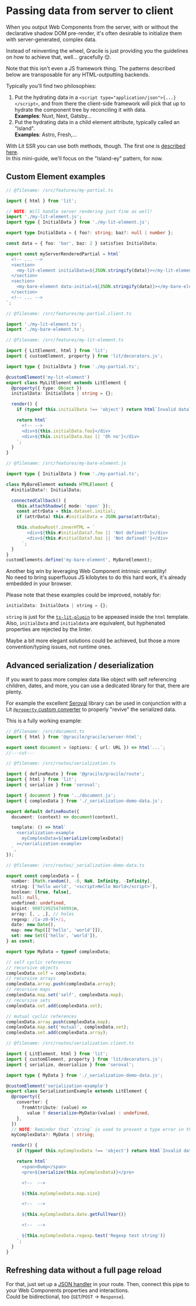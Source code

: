 # Passing data from server to client

When you output Web Components from the server, with or without the declarative shadow DOM pre-render, it's often desirable to initialize them with server-generated, complex data.

Instead of reinventing the wheel, Gracile is just providing you the guidelines on how to achieve that, well… gracefully 😌.

Note that this isn't even a JS framework thing. The patterns described below are transposable for any HTML-outputting backends.

Typically you'll find two philosophies:

1. Put the hydrating data in a `<script type="application/json">{...}</script>`, and from there the client-side framework will pick that up to hydrate the component tree by reconciling it with data.  
   **Examples**: Nuxt, Next, Gatsby…
2. Put the hydrating data in a child element attribute, typically called an "Island".  
   **Examples**: Astro, Fresh,…

With Lit SSR you can use both methods, though. The first one is [described here](https://github.com/lit/lit/tree/main/packages/labs/ssr#server-only-templates).  
In this mini-guide, we'll focus on the "Island-ey" pattern, for now.

## Custom Element examples

<!-- TODO: update assets entrypoints pattern (put in sibling client) -->

```ts twoslash
// @filename: /src/features/my-partial.ts

import { html } from 'lit';

// NOTE: Will handle server rendering just fine as well!
import './my-lit-element.js';
import type { InitialData } from './my-lit-element.js';

export type InitialData = { foo?: string; baz?: null | number };

const data = { foo: 'bar', baz: 2 } satisfies InitialData;

export const myServerRenderedPartial = html`
  <!-- ... -->
  <section>
    <my-lit-element initialData=${JSON.stringify(data)}></my-lit-element>
  </section>
  <section>
    <my-bare-element data-initial=${JSON.stringify(data)}></my-bare-element>
  </section>
  <!-- ... -->
`;

// @filename: /src/features/my-partial.client.ts

import './my-lit-element.ts';
import './my-bare-element.ts';

// @filename: /src/features/my-lit-element.ts

import { LitElement, html } from 'lit';
import { customElement, property } from 'lit/decorators.js';

import type { InitialData } from './my-partial.ts';

@customElement('my-lit-element')
export class MyLitElement extends LitElement {
  @property({ type: Object })
  initialData: InitialData | string = {};

  render() {
    if (typeof this.initialData !== 'object') return html`Invalid data`;

    return html`
      <!-- -->
      <div>${this.initialData.foo}</div>
      <div>${this.initialData.baz || 'Oh no'}</div>
    `;
  }
}

// @filename: /src/features/my-bare-element.js

import type { InitialData } from './my-partial.ts';

class MyBareElement extends HTMLElement {
  #initialData?: InitialData;

  connectedCallback() {
    this.attachShadow({ mode: 'open' });
    const attrData = this.dataset.initial;
    if (attrData) this.#initialData = JSON.parse(attrData);

    this.shadowRoot!.innerHTML = `
        <div>${this.#initialData?.foo || 'Not defined!'}</div>
        <div>${this.#initialData?.baz || 'Not defined!'}</div>
      `;
  }
}
customElements.define('my-bare-element', MyBareElement);
```

Another big win by leveraging Web Component intrinsic versatility!  
No need to bring superfluous JS kilobytes to do this hard work, it's already
embedded in your browser.

Please note that these examples could be improved, notably for:

```js
initialData: InitialData | string = {};
```

`string` is just for the [`ts-lit-plugin`](/docs/developer-experience/#doc_lit-analyzer) to be appeased inside the `html` template.  
Also, `initialData` and `initialdata` are equivalent, but hyphenated properties are rejected by the linter.

Maybe a bit more elegant solutions could be achieved, but those a more convention/typing issues, not runtime ones.

<!-- > [!NOTE]
> It's possible to achieve the same thing with bare web components, too.
> You'll  -->

## Advanced serialization / deserialization

If you want to pass more complex data like object with self referencing children,
dates, and more, you can use a dedicated library for that, there are plenty.

For example the excellent [Seroval](https://github.com/lxsmnsyc/seroval) library can be used in conjunction with a Lit [`@property` custom converter](https://lit.dev/docs/components/properties/#conversion-converter) to properly "revive" the serialized data.

This is a fully working example:

```ts twoslash
// @filename: /src/document.ts
import { html } from '@gracile/gracile/server-html';

export const document = (options: { url: URL }) => html`...`;
//---cut---

// @filename: /src/routes/serialization.ts

import { defineRoute } from '@gracile/gracile/route';
import { html } from 'lit';
import { serialize } from 'seroval';

import { document } from '../document.js';
import { complexData } from './_serialization-demo-data.js';

export default defineRoute({
  document: (context) => document(context),

  template: () => html`
    <serialization-example
      myComplexData=${serialize(complexData)}
    ></serialization-example>
  `,
});

// @filename: /src/routes/_serialization-demo-data.ts

export const complexData = {
  number: [Math.random(), -0, NaN, Infinity, -Infinity],
  string: ['hello world', '<script>Hello World</script>'],
  boolean: [true, false],
  null: null,
  undefined: undefined,
  bigint: 9007199254740991n,
  array: [, , ,], // holes
  regexp: /[a-z0-9]+/i,
  date: new Date(),
  map: new Map([['hello', 'world']]),
  set: new Set(['hello', 'world']),
} as const;

export type MyData = typeof complexData;

// self cyclic references
// recursive objects
complexData.self = complexData;
// recursive arrays
complexData.array.push(complexData.array);
// recursive maps
complexData.map.set('self', complexData.map);
// recursive sets
complexData.set.add(complexData.set);

// mutual cyclic references
complexData.array.push(complexData.map);
complexData.map.set('mutual', complexData.set);
complexData.set.add(complexData.array);

// @filename: /src/routes/serialization.client.ts

import { LitElement, html } from 'lit';
import { customElement, property } from 'lit/decorators.js';
import { serialize, deserialize } from 'seroval';

import type { MyData } from './_serialization-demo-data.js';

@customElement('serialization-example')
export class SerializationExample extends LitElement {
  @property({
    converter: {
      fromAttribute: (value) =>
        value ? deserialize<MyData>(value) : undefined,
    },
  })
  // NOTE: Reminder that `string` is used to prevent a type error in the template.
  myComplexData?: MyData | string;

  render() {
    if (typeof this.myComplexData !== 'object') return html`Invalid data`;

    return html`
      <span>Dump</span>
      <pre>${serialize(this.myComplexData)}</pre>

      <!--  -->

      ${this.myComplexData.map.size}

      <!--  -->

      ${this.myComplexData.date.getFullYear()}

      <!--  -->

      ${this.myComplexData.regexp.test('Regexp test string')}
    `;
  }
}
```

## Refreshing data without a full page reload

For that, just set up a [JSON handler](/docs/learn/usage/defining-routes/#doc_handler-experimental) in your route.
Then, connect this pipe to your Web Components properties and interactions.  
Could be bidirectional, too (`GET`/`POST` → `Response`).
